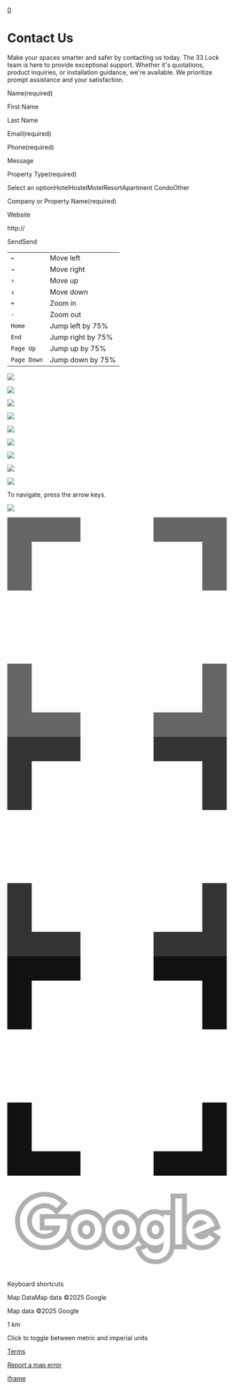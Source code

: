 [0](https://www.33lock.com/cart)

# Contact Us

Make your spaces smarter and safer by contacting us today. The 33 Lock team is here to provide exceptional support. Whether it's quotations, product inquiries, or installation guidance, we're available. We prioritize prompt assistance and your satisfaction.

Name(required)

First Name

Last Name

Email(required)

Phone(required)

Message

Property Type(required)

Select an optionHotelHostelMotelResortApartment CondoOther

Company or Property Name(required)

Website

http://

SendSend

|     |     |
| --- | --- |
| `←` | Move left |
| `→` | Move right |
| `↑` | Move up |
| `↓` | Move down |
| `+` | Zoom in |
| `-` | Zoom out |
| `Home` | Jump left by 75% |
| `End` | Jump right by 75% |
| `Page Up` | Jump up by 75% |
| `Page Down` | Jump down by 75% |

![](https://www.33lock.com/universal/images-v6/icons/cover-pages-map-marker-pin-dark-2x.png)

![](https://maps.googleapis.com/maps/vt?pb=!1m5!1m4!1i12!2i647!3i1402!4i256!2m3!1e0!2sm!3i732489885!3m18!2sen!3sCA!5e18!12m5!1e68!2m2!1sset!2sRoadmap!4e2!12m3!1e37!2m1!1ssmartmaps!12m4!1e26!2m2!1sstyles!2zcy50OjMzfHMuZTpsfHAudjpvZmYscC52Om9mZixzLnQ6NnxzLmU6Zy5mfHAuYzojY2NkZWU5fHAudjpvbixzLnQ6ODJ8cy5lOmcuZnxwLmM6I2ZmZmZmZnxwLnY6b24scy50OjN8cy5lOmcuZnxwLmM6I2JiYmJiYnxwLnY6b258cC53OjAuNixzLmU6bC50LmZ8cC52Om9ufHAuYzojOTk5OTk5LHMuZTpsLnQuc3xwLnY6b258cC5jOiNmZmZmZmZ8cC53OjI!4e0!5m1!1e3!23i47083502&key=AIzaSyCBTROq6LuvF_IE1r46-T4AeTSV-0d7my8&token=62577)

![](https://maps.googleapis.com/maps/vt?pb=!1m5!1m4!1i12!2i647!3i1401!4i256!2m3!1e0!2sm!3i732489885!3m18!2sen!3sCA!5e18!12m5!1e68!2m2!1sset!2sRoadmap!4e2!12m3!1e37!2m1!1ssmartmaps!12m4!1e26!2m2!1sstyles!2zcy50OjMzfHMuZTpsfHAudjpvZmYscC52Om9mZixzLnQ6NnxzLmU6Zy5mfHAuYzojY2NkZWU5fHAudjpvbixzLnQ6ODJ8cy5lOmcuZnxwLmM6I2ZmZmZmZnxwLnY6b24scy50OjN8cy5lOmcuZnxwLmM6I2JiYmJiYnxwLnY6b258cC53OjAuNixzLmU6bC50LmZ8cC52Om9ufHAuYzojOTk5OTk5LHMuZTpsLnQuc3xwLnY6b258cC5jOiNmZmZmZmZ8cC53OjI!4e0!5m1!1e3!23i47083502&key=AIzaSyCBTROq6LuvF_IE1r46-T4AeTSV-0d7my8&token=101603)

![](https://maps.googleapis.com/maps/vt?pb=!1m5!1m4!1i12!2i648!3i1402!4i256!2m3!1e0!2sm!3i732489885!3m18!2sen!3sCA!5e18!12m5!1e68!2m2!1sset!2sRoadmap!4e2!12m3!1e37!2m1!1ssmartmaps!12m4!1e26!2m2!1sstyles!2zcy50OjMzfHMuZTpsfHAudjpvZmYscC52Om9mZixzLnQ6NnxzLmU6Zy5mfHAuYzojY2NkZWU5fHAudjpvbixzLnQ6ODJ8cy5lOmcuZnxwLmM6I2ZmZmZmZnxwLnY6b24scy50OjN8cy5lOmcuZnxwLmM6I2JiYmJiYnxwLnY6b258cC53OjAuNixzLmU6bC50LmZ8cC52Om9ufHAuYzojOTk5OTk5LHMuZTpsLnQuc3xwLnY6b258cC5jOiNmZmZmZmZ8cC53OjI!4e0!5m1!1e3!23i47083502&key=AIzaSyCBTROq6LuvF_IE1r46-T4AeTSV-0d7my8&token=88937)

![](https://maps.googleapis.com/maps/vt?pb=!1m5!1m4!1i12!2i648!3i1401!4i256!2m3!1e0!2sm!3i732489885!3m18!2sen!3sCA!5e18!12m5!1e68!2m2!1sset!2sRoadmap!4e2!12m3!1e37!2m1!1ssmartmaps!12m4!1e26!2m2!1sstyles!2zcy50OjMzfHMuZTpsfHAudjpvZmYscC52Om9mZixzLnQ6NnxzLmU6Zy5mfHAuYzojY2NkZWU5fHAudjpvbixzLnQ6ODJ8cy5lOmcuZnxwLmM6I2ZmZmZmZnxwLnY6b24scy50OjN8cy5lOmcuZnxwLmM6I2JiYmJiYnxwLnY6b258cC53OjAuNixzLmU6bC50LmZ8cC52Om9ufHAuYzojOTk5OTk5LHMuZTpsLnQuc3xwLnY6b258cC5jOiNmZmZmZmZ8cC53OjI!4e0!5m1!1e3!23i47083502&key=AIzaSyCBTROq6LuvF_IE1r46-T4AeTSV-0d7my8&token=127963)

![](https://maps.googleapis.com/maps/vt?pb=!1m5!1m4!1i12!2i645!3i1401!4i256!2m3!1e0!2sm!3i732489872!3m18!2sen!3sCA!5e18!12m5!1e68!2m2!1sset!2sRoadmap!4e2!12m3!1e37!2m1!1ssmartmaps!12m4!1e26!2m2!1sstyles!2zcy50OjMzfHMuZTpsfHAudjpvZmYscC52Om9mZixzLnQ6NnxzLmU6Zy5mfHAuYzojY2NkZWU5fHAudjpvbixzLnQ6ODJ8cy5lOmcuZnxwLmM6I2ZmZmZmZnxwLnY6b24scy50OjN8cy5lOmcuZnxwLmM6I2JiYmJiYnxwLnY6b258cC53OjAuNixzLmU6bC50LmZ8cC52Om9ufHAuYzojOTk5OTk5LHMuZTpsLnQuc3xwLnY6b258cC5jOiNmZmZmZmZ8cC53OjI!4e0!5m1!1e3!23i47083502&key=AIzaSyCBTROq6LuvF_IE1r46-T4AeTSV-0d7my8&token=127699)

![](https://maps.googleapis.com/maps/vt?pb=!1m5!1m4!1i12!2i645!3i1402!4i256!2m3!1e0!2sm!3i732489872!3m18!2sen!3sCA!5e18!12m5!1e68!2m2!1sset!2sRoadmap!4e2!12m3!1e37!2m1!1ssmartmaps!12m4!1e26!2m2!1sstyles!2zcy50OjMzfHMuZTpsfHAudjpvZmYscC52Om9mZixzLnQ6NnxzLmU6Zy5mfHAuYzojY2NkZWU5fHAudjpvbixzLnQ6ODJ8cy5lOmcuZnxwLmM6I2ZmZmZmZnxwLnY6b24scy50OjN8cy5lOmcuZnxwLmM6I2JiYmJiYnxwLnY6b258cC53OjAuNixzLmU6bC50LmZ8cC52Om9ufHAuYzojOTk5OTk5LHMuZTpsLnQuc3xwLnY6b258cC5jOiNmZmZmZmZ8cC53OjI!4e0!5m1!1e3!23i47083502&key=AIzaSyCBTROq6LuvF_IE1r46-T4AeTSV-0d7my8&token=88673)

![](https://maps.googleapis.com/maps/vt?pb=!1m5!1m4!1i12!2i646!3i1401!4i256!2m3!1e0!2sm!3i732489872!3m18!2sen!3sCA!5e18!12m5!1e68!2m2!1sset!2sRoadmap!4e2!12m3!1e37!2m1!1ssmartmaps!12m4!1e26!2m2!1sstyles!2zcy50OjMzfHMuZTpsfHAudjpvZmYscC52Om9mZixzLnQ6NnxzLmU6Zy5mfHAuYzojY2NkZWU5fHAudjpvbixzLnQ6ODJ8cy5lOmcuZnxwLmM6I2ZmZmZmZnxwLnY6b24scy50OjN8cy5lOmcuZnxwLmM6I2JiYmJiYnxwLnY6b258cC53OjAuNixzLmU6bC50LmZ8cC52Om9ufHAuYzojOTk5OTk5LHMuZTpsLnQuc3xwLnY6b258cC5jOiNmZmZmZmZ8cC53OjI!4e0!5m1!1e3!23i47083502&key=AIzaSyCBTROq6LuvF_IE1r46-T4AeTSV-0d7my8&token=22988)

![](https://maps.googleapis.com/maps/vt?pb=!1m5!1m4!1i12!2i646!3i1402!4i256!2m3!1e0!2sm!3i732489872!3m18!2sen!3sCA!5e18!12m5!1e68!2m2!1sset!2sRoadmap!4e2!12m3!1e37!2m1!1ssmartmaps!12m4!1e26!2m2!1sstyles!2zcy50OjMzfHMuZTpsfHAudjpvZmYscC52Om9mZixzLnQ6NnxzLmU6Zy5mfHAuYzojY2NkZWU5fHAudjpvbixzLnQ6ODJ8cy5lOmcuZnxwLmM6I2ZmZmZmZnxwLnY6b24scy50OjN8cy5lOmcuZnxwLmM6I2JiYmJiYnxwLnY6b258cC53OjAuNixzLmU6bC50LmZ8cC52Om9ufHAuYzojOTk5OTk5LHMuZTpsLnQuc3xwLnY6b258cC5jOiNmZmZmZmZ8cC53OjI!4e0!5m1!1e3!23i47083502&key=AIzaSyCBTROq6LuvF_IE1r46-T4AeTSV-0d7my8&token=115033)

To navigate, press the arrow keys.

![](https://maps.gstatic.com/mapfiles/transparent.png)

![](data:image/svg+xml,%3Csvg%20xmlns%3D%22http%3A//www.w3.org/2000/svg%22%20viewBox%3D%220%200%2018%2018%22%3E%3Cpath%20fill%3D%22%23666%22%20d%3D%22M0%200v6h2V2h4V0H0zm16%200h-4v2h4v4h2V0h-2zm0%2016h-4v2h6v-6h-2v4zM2%2012H0v6h6v-2H2v-4z%22/%3E%3C/svg%3E)![](data:image/svg+xml,%3Csvg%20xmlns%3D%22http%3A//www.w3.org/2000/svg%22%20viewBox%3D%220%200%2018%2018%22%3E%3Cpath%20fill%3D%22%23333%22%20d%3D%22M0%200v6h2V2h4V0H0zm16%200h-4v2h4v4h2V0h-2zm0%2016h-4v2h6v-6h-2v4zM2%2012H0v6h6v-2H2v-4z%22/%3E%3C/svg%3E)![](data:image/svg+xml,%3Csvg%20xmlns%3D%22http%3A//www.w3.org/2000/svg%22%20viewBox%3D%220%200%2018%2018%22%3E%3Cpath%20fill%3D%22%23111%22%20d%3D%22M0%200v6h2V2h4V0H0zm16%200h-4v2h4v4h2V0h-2zm0%2016h-4v2h6v-6h-2v4zM2%2012H0v6h6v-2H2v-4z%22/%3E%3C/svg%3E)

[![Google](data:image/svg+xml,%3Csvg%20fill%3D%22none%22%20xmlns%3D%22http%3A//www.w3.org/2000/svg%22%20viewBox%3D%220%200%2069%2029%22%3E%3Cg%20opacity%3D%22.3%22%20fill%3D%22%23000%22%20stroke%3D%22%23000%22%20stroke-width%3D%221.5%22%3E%3Cpath%20d%3D%22M17.4706%207.33616L18.0118%206.79504%2017.4599%206.26493C16.0963%204.95519%2014.2582%203.94522%2011.7008%203.94522c-4.613699999999999%200-8.50262%203.7551699999999997-8.50262%208.395779999999998C3.19818%2016.9817%207.0871%2020.7368%2011.7008%2020.7368%2014.1712%2020.7368%2016.0773%2019.918%2017.574%2018.3689%2019.1435%2016.796%2019.5956%2014.6326%2019.5956%2012.957%2019.5956%2012.4338%2019.5516%2011.9316%2019.4661%2011.5041L19.3455%2010.9012H10.9508V14.4954H15.7809C15.6085%2015.092%2015.3488%2015.524%2015.0318%2015.8415%2014.403%2016.4629%2013.4495%2017.1509%2011.7008%2017.1509%209.04835%2017.1509%206.96482%2015.0197%206.96482%2012.341%206.96482%209.66239%209.04835%207.53119%2011.7008%207.53119%2013.137%207.53119%2014.176%208.09189%2014.9578%208.82348L15.4876%209.31922%2016.0006%208.80619%2017.4706%207.33616z%22/%3E%3Cpath%20d%3D%22M24.8656%2020.7286C27.9546%2020.7286%2030.4692%2018.3094%2030.4692%2015.0594%2030.4692%2011.7913%2027.953%209.39009%2024.8656%209.39009%2021.7783%209.39009%2019.2621%2011.7913%2019.2621%2015.0594c0%203.25%202.514499999999998%205.6692%205.6035%205.6692zM24.8656%2012.8282C25.8796%2012.8282%2026.8422%2013.6652%2026.8422%2015.0594%2026.8422%2016.4399%2025.8769%2017.2905%2024.8656%2017.2905%2023.8557%2017.2905%2022.8891%2016.4331%2022.8891%2015.0594%2022.8891%2013.672%2023.853%2012.8282%2024.8656%2012.8282z%22/%3E%3Cpath%20d%3D%22M35.7511%2017.2905v0H35.7469C34.737%2017.2905%2033.7703%2016.4331%2033.7703%2015.0594%2033.7703%2013.672%2034.7343%2012.8282%2035.7469%2012.8282%2036.7608%2012.8282%2037.7234%2013.6652%2037.7234%2015.0594%2037.7234%2016.4439%2036.7554%2017.2961%2035.7511%2017.2905zM35.7387%2020.7286C38.8277%2020.7286%2041.3422%2018.3094%2041.3422%2015.0594%2041.3422%2011.7913%2038.826%209.39009%2035.7387%209.39009%2032.6513%209.39009%2030.1351%2011.7913%2030.1351%2015.0594%2030.1351%2018.3102%2032.6587%2020.7286%2035.7387%2020.7286z%22/%3E%3Cpath%20d%3D%22M51.953%2010.4357V9.68573H48.3999V9.80826C47.8499%209.54648%2047.1977%209.38187%2046.4808%209.38187%2043.5971%209.38187%2041.0168%2011.8998%2041.0168%2015.0758%2041.0168%2017.2027%2042.1808%2019.0237%2043.8201%2019.9895L43.7543%2020.0168%2041.8737%2020.797%2041.1808%2021.0844%2041.4684%2021.7772C42.0912%2023.2776%2043.746%2025.1469%2046.5219%2025.1469%2047.9324%2025.1469%2049.3089%2024.7324%2050.3359%2023.7376%2051.3691%2022.7367%2051.953%2021.2411%2051.953%2019.2723v-8.8366zm-7.2194%209.9844L44.7334%2020.4196C45.2886%2020.6201%2045.878%2020.7286%2046.4808%2020.7286%2047.1616%2020.7286%2047.7866%2020.5819%2048.3218%2020.3395%2048.2342%2020.7286%2048.0801%2021.0105%2047.8966%2021.2077%2047.6154%2021.5099%2047.1764%2021.7088%2046.5219%2021.7088%2045.61%2021.7088%2045.0018%2021.0612%2044.7336%2020.4201zM46.6697%2012.8282C47.6419%2012.8282%2048.5477%2013.6765%2048.5477%2015.084%2048.5477%2016.4636%2047.6521%2017.2987%2046.6697%2017.2987%2045.6269%2017.2987%2044.6767%2016.4249%2044.6767%2015.084%2044.6767%2013.7086%2045.6362%2012.8282%2046.6697%2012.8282zM55.7387%205.22081v-.75H52.0788V20.4412H55.7387V5.22081z%22/%3E%3Cpath%20d%3D%22M63.9128%2016.0614L63.2945%2015.6492%2062.8766%2016.2637C62.4204%2016.9346%2061.8664%2017.3069%2061.0741%2017.3069%2060.6435%2017.3069%2060.3146%2017.2088%2060.0544%2017.0447%2059.9844%2017.0006%2059.9161%2016.9496%2059.8498%2016.8911L65.5497%2014.5286%2066.2322%2014.2456%2065.9596%2013.5589%2065.7406%2013.0075C65.2878%2011.8%2063.8507%209.39832%2060.8278%209.39832%2057.8445%209.39832%2055.5034%2011.7619%2055.5034%2015.0676%2055.5034%2018.2151%2057.8256%2020.7369%2061.0659%2020.7369%2063.6702%2020.7369%2065.177%2019.1378%2065.7942%2018.2213L66.2152%2017.5963%2065.5882%2017.1783%2063.9128%2016.0614zM61.3461%2012.8511L59.4108%2013.6526C59.7903%2013.0783%2060.4215%2012.7954%2060.9017%2012.7954%2061.067%2012.7954%2061.2153%2012.8161%2061.3461%2012.8511z%22/%3E%3C/g%3E%3Cpath%20d%3D%22M11.7008%2019.9868C7.48776%2019.9868%203.94818%2016.554%203.94818%2012.341%203.94818%208.12803%207.48776%204.69522%2011.7008%204.69522%2014.0331%204.69522%2015.692%205.60681%2016.9403%206.80583L15.4703%208.27586C14.5751%207.43819%2013.3597%206.78119%2011.7008%206.78119%208.62108%206.78119%206.21482%209.26135%206.21482%2012.341%206.21482%2015.4207%208.62108%2017.9009%2011.7008%2017.9009%2013.6964%2017.9009%2014.8297%2017.0961%2015.5606%2016.3734%2016.1601%2015.7738%2016.5461%2014.9197%2016.6939%2013.7454h-4.9931V11.6512h7.0298C18.8045%2012.0207%2018.8456%2012.4724%2018.8456%2012.957%2018.8456%2014.5255%2018.4186%2016.4637%2017.0389%2017.8434%2015.692%2019.2395%2013.9838%2019.9868%2011.7008%2019.9868zM29.7192%2015.0594C29.7192%2017.8927%2027.5429%2019.9786%2024.8656%2019.9786%2022.1884%2019.9786%2020.0121%2017.8927%2020.0121%2015.0594%2020.0121%2012.2096%2022.1884%2010.1401%2024.8656%2010.1401%2027.5429%2010.1401%2029.7192%2012.2096%2029.7192%2015.0594zM27.5922%2015.0594C27.5922%2013.2855%2026.3274%2012.0782%2024.8656%2012.0782S22.1391%2013.2937%2022.1391%2015.0594C22.1391%2016.8086%2023.4038%2018.0405%2024.8656%2018.0405S27.5922%2016.8168%2027.5922%2015.0594zM40.5922%2015.0594C40.5922%2017.8927%2038.4159%2019.9786%2035.7387%2019.9786%2033.0696%2019.9786%2030.8851%2017.8927%2030.8851%2015.0594%2030.8851%2012.2096%2033.0614%2010.1401%2035.7387%2010.1401%2038.4159%2010.1401%2040.5922%2012.2096%2040.5922%2015.0594zM38.4734%2015.0594C38.4734%2013.2855%2037.2087%2012.0782%2035.7469%2012.0782%2034.2851%2012.0782%2033.0203%2013.2937%2033.0203%2015.0594%2033.0203%2016.8086%2034.2851%2018.0405%2035.7469%2018.0405%2037.2087%2018.0487%2038.4734%2016.8168%2038.4734%2015.0594zM51.203%2010.4357v8.8366C51.203%2022.9105%2049.0595%2024.3969%2046.5219%2024.3969%2044.132%2024.3969%2042.7031%2022.7955%2042.161%2021.4897L44.0417%2020.7095C44.3784%2021.5143%2045.1997%2022.4588%2046.5219%2022.4588%2048.1479%2022.4588%2049.1499%2021.4487%2049.1499%2019.568V18.8617H49.0759C48.5914%2019.4612%2047.6552%2019.9786%2046.4808%2019.9786%2044.0171%2019.9786%2041.7668%2017.8352%2041.7668%2015.0758%2041.7668%2012.3%2044.0253%2010.1319%2046.4808%2010.1319%2047.6552%2010.1319%2048.5914%2010.6575%2049.0759%2011.2323H49.1499V10.4357H51.203zM49.2977%2015.084C49.2977%2013.3512%2048.1397%2012.0782%2046.6697%2012.0782%2045.175%2012.0782%2043.9267%2013.3429%2043.9267%2015.084%2043.9267%2016.8004%2045.175%2018.0487%2046.6697%2018.0487%2048.1397%2018.0487%2049.2977%2016.8004%2049.2977%2015.084zM54.9887%205.22081V19.6912H52.8288V5.22081H54.9887zM63.4968%2016.6854L65.1722%2017.8023C64.6301%2018.6072%2063.3244%2019.9869%2061.0659%2019.9869%2058.2655%2019.9869%2056.2534%2017.827%2056.2534%2015.0676%2056.2534%2012.1439%2058.2901%2010.1483%2060.8278%2010.1483%2063.3818%2010.1483%2064.6301%2012.1768%2065.0408%2013.2773L65.2625%2013.8357%2058.6843%2016.5623C59.1853%2017.5478%2059.9737%2018.0569%2061.0741%2018.0569%2062.1746%2018.0569%2062.9384%2017.5067%2063.4968%2016.6854zM58.3312%2014.9115L62.7331%2013.0884C62.4867%2012.4724%2061.764%2012.0454%2060.9017%2012.0454%2059.8012%2012.0454%2058.2737%2013.0145%2058.3312%2014.9115z%22%20fill%3D%22%23fff%22/%3E%3C/svg%3E)](https://maps.google.com/maps?ll=49.284144,-123.119902&z=12&t=m&hl=en&gl=CA&mapclient=apiv3 "Open this area in Google Maps (opens a new window)")

Keyboard shortcuts

Map DataMap data ©2025 Google

Map data ©2025 Google

1 km

Click to toggle between metric and imperial units

[Terms](https://www.google.com/intl/en_CA/help/terms_maps.html)

[Report a map error](https://www.google.com/maps/@49.2841437,-123.1199016,12z/data=!10m1!1e1!12b1?source=apiv3&rapsrc=apiv3 "Report errors in the road map or imagery to Google")

[iframe](https://www.google.com/recaptcha/enterprise/anchor?ar=1&k=6LdDFQwjAAAAAPigEvvPgEVbb7QBm-TkVJdDTlAv&co=aHR0cHM6Ly93d3cuMzNsb2NrLmNvbTo0NDM.&hl=en&v=Hi8UmRMnhdOBM3IuViTkapUP&size=invisible&cb=auabmiv8czny)